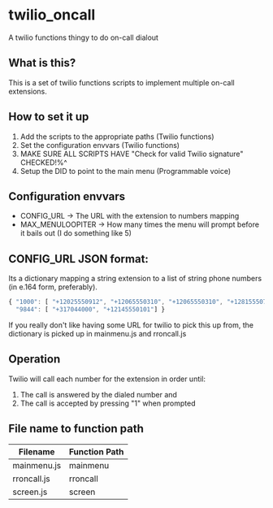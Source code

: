 # twilio_oncall
A twilio functions thingy to do on-call dialout

## What is this?
This is a set of twilio functions scripts to implement multiple on-call extensions.

## How to set it up
1. Add the scripts to the appropriate paths (Twilio functions)
2. Set the configuration envvars (Twilio functions)
3. MAKE SURE ALL SCRIPTS HAVE "Check for valid Twilio signature" CHECKED!$%^&*(*&^%$%^
4. Setup the DID to point to the main menu (Programmable voice)

## Configuration envvars
- CONFIG_URL -> The URL with the extension to numbers mapping
- MAX_MENULOOPITER -> How many times the menu will prompt before it bails out (I do something like 5)

## CONFIG_URL JSON format:

Its a dictionary mapping a string extension to a list of string phone numbers (in e.164 form, preferably).

```js
{ "1000": [ "+12025550912", "+12065550310", "+12065550310", "+12815550774"],
  "9844": [ "+317044000", "+12145550101"] }
```

If you really don't like having some URL for twilio to pick this up from, the dictionary is picked up in mainmenu.js and rroncall.js

## Operation

Twilio will call each number for the extension in order until:

1. The call is answered by the dialed number and
2. The call is accepted by pressing "1" when prompted

## File name to function path

|Filename|Function Path|
|---|---|
|mainmenu.js|mainmenu|
|rroncall.js|rroncall|
|screen.js|screen|
